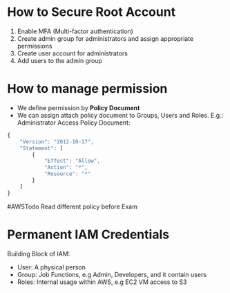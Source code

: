 # How to Secure Root Account
1. Enable MFA (Multi-factor authentication)
2. Create admin group for administrators and assign appropriate permissions
3. Create user account for administrators
4. Add users to the admin group


# How to manage permission

- We define permission by **Policy Document**
- We can assign attach policy document to Groups, Users and Roles.
E.g.: Administrator Access Policy Document:
```js
{
    "Version": "2012-10-17",
    "Statement": [
        {
            "Effect": "Allow",
            "Action": "*",
            "Resource": "*"
        }
    ]
}
```

#AWSTodo Read different policy before Exam

# Permanent IAM Credentials

Building Block of IAM:
- User: A physical person
- Group: Job Functions, e.g Admin, Developers, and it contain users
- Roles: Internal usage within AWS, e.g EC2 VM access to S3


